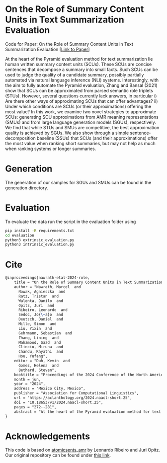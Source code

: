 # On the Role of Summary Content Units in Text Summarization Evaluation

Code for Paper: On the Role of Summary Content Units in Text Summarization Evaluation \[[Link to Paper](https://arxiv.org/abs/2404.01701)]

At the heart of the Pyramid evaluation method for text summarization lie human written summary content units (SCUs). These SCUs are concise sentences that decompose a summary into small facts. Such SCUs can be used to judge the quality of a candidate summary, possibly partially automated via natural language inference (NLI) systems. Interestingly, with the aim to fully automate the Pyramid evaluation, Zhang and Bansal (2021) show that SCUs can be approximated from parsed semantic role triplets (STUs). However, several questions currently lack answers, in particular i) Are there other ways of approximating SCUs that can offer advantages? ii) Under which conditions are SCUs (or their approximations) offering the most value? In this work, we examine two novel strategies to approximate SCUs: generating SCU approximations from AMR meaning representations (SMUs) and from large language generation models (SGUs), respectively. We find that while STUs and SMUs are competitive, the best approximation quality is achieved by SGUs. We also show through a simple sentence-decomposition baseline (SSUs) that SCUs (and their approximations) offer the most value when ranking short summaries, but may not help as much when ranking systems or longer summaries.

# Generation

The generation of our samples for SGUs and SMUs can be found in the generation directory.

# Evaluation 

To evaluate the data run the script in the evaluation folder using 

```bash
pip install -R requirements.txt
cd evaluation
python3 extrinsic_evaluation.py
python3 intrinsic_evaluation.py
```

# Cite

```latex
@inproceedings{nawrath-etal-2024-role,
    title = "On the Role of Summary Content Units in Text Summarization Evaluation",
    author = "Nawrath, Marcel  and
      Nowak, Agnieszka  and
      Ratz, Tristan  and
      Walenta, Danilo  and
      Opitz, Juri  and
      Ribeiro, Leonardo  and
      Sedoc, Jo{\~a}o  and
      Deutsch, Daniel  and
      Mille, Simon  and
      Liu, Yixin  and
      Gehrmann, Sebastian  and
      Zhang, Lining  and
      Mahamood, Saad  and
      Clinciu, Miruna  and
      Chandu, Khyathi  and
      Hou, Yufang",
    editor = "Duh, Kevin  and
      Gomez, Helena  and
      Bethard, Steven",
    booktitle = "Proceedings of the 2024 Conference of the North American Chapter of the Association for Computational Linguistics: Human Language Technologies (Volume 2: Short Papers)",
    month = jun,
    year = "2024",
    address = "Mexico City, Mexico",
    publisher = "Association for Computational Linguistics",
    url = "https://aclanthology.org/2024.naacl-short.25",
    doi = "10.18653/v1/2024.naacl-short.25",
    pages = "272--281",
    abstract = "At the heart of the Pyramid evaluation method for text summarization lie human written summary content units (SCUs). These SCUs areconcise sentences that decompose a summary into small facts. Such SCUs can be used to judge the quality of a candidate summary, possibly partially automated via natural language inference (NLI) systems. Interestingly, with the aim to fully automate the Pyramid evaluation, Zhang and Bansal (2021) show that SCUs can be approximated by automatically generated semantic role triplets (STUs). However, several questions currently lack answers, in particular: i) Are there other ways of approximating SCUs that can offer advantages?ii) Under which conditions are SCUs (or their approximations) offering the most value? In this work, we examine two novel strategiesto approximate SCUs: generating SCU approximations from AMR meaning representations (SMUs) and from large language models (SGUs), respectively. We find that while STUs and SMUs are competitive, the best approximation quality is achieved by SGUs. We also show through a simple sentence-decomposition baseline (SSUs) that SCUs (and their approximations) offer the most value when rankingshort summaries, but may not help as much when ranking systems or longer summaries.",
}
```

# Acknowledgements

This code is based on [atomicsents_amr](https://github.com/leoribeiro/atomicsents_amr) by Leonardo Ribeiro and Juri Opitz. Our original repository can be found under [this link](https://github.com/tristanratz/atomicsents_amr).
